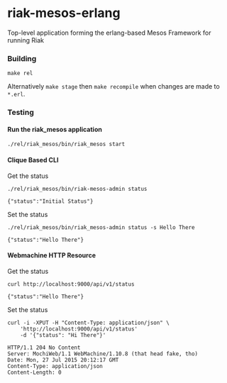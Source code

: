 # riak-mesos-erlang
Top-level application forming the erlang-based Mesos Framework for running Riak

### Building

```
make rel
```

Alternatively `make stage` then `make recompile` when changes are made to `*.erl`.

### Testing

#### Run the riak_mesos application

```
./rel/riak_mesos/bin/riak_mesos start
```

#### Clique Based CLI

Get the status

```
./rel/riak_mesos/bin/riak-mesos-admin status
```

```
{"status":"Initial Status"}
```

Set the status

```
./rel/riak_mesos/bin/riak_mesos-admin status -s Hello There
```

```
{"status":"Hello There"}
```

#### Webmachine HTTP Resource

Get the status

```
curl http://localhost:9000/api/v1/status
```

```
{"status":"Hello There"}
```

Set the status

```
curl -i -XPUT -H "Content-Type: application/json" \
    'http://localhost:9000/api/v1/status'
    -d '{"status": "Hi There"}'
```

```
HTTP/1.1 204 No Content
Server: MochiWeb/1.1 WebMachine/1.10.8 (that head fake, tho)
Date: Mon, 27 Jul 2015 20:12:17 GMT
Content-Type: application/json
Content-Length: 0
```
